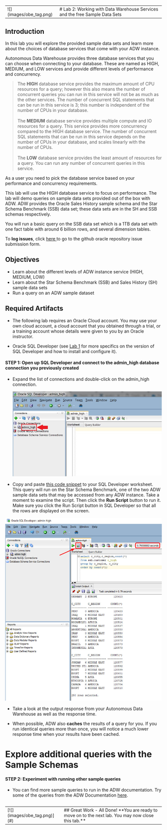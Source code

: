 <table class="tbl-heading"><tr><td class="td-logo">![](images/obe_tag.png)

<!--September 21, 2018-->
</td>
<td class="td-banner">
# Lab 2: Working with Data Warehouse Services and the free Sample Data Sets
</td></tr><table>


## Introduction

In this lab you will explore the provided sample data sets and learn more about the choices of database services that come with your ADW instance.

Autonomous Data Warehouse  provides three database services that you can choose when connecting to your database. These are named as HIGH, MEDIUM, and LOW services and provide different levels of performance and concurrency.
<blockquote>
The <strong>HIGH</strong> database service provides the maximum amount of CPU resources for a query; however this also means the number of concurrent queries you can run in this service will not be as much as the other services. The number of concurrent SQL statements that can be run in this service is 3; this number is independent of the number of CPUs in your database.
<br><br>
The <strong>MEDIUM</strong> database service provides multiple compute and IO resources for a query. This service provides more concurrency compared to the HIGH database service. The number of concurrent SQL statements that can be run in this service depends on the number of CPUs in your database, and scales linearly with the number of CPUs.
<br><br>
The <strong>LOW</strong> database service provides the least amount of resources for a query. You can run any number of concurrent queries in this service.
<br>
</blockquote>
As a user you need to pick the database service based on your performance and concurrency requirements.

This lab will use the HIGH database service to focus on performance. The lab will demo queries on sample data sets provided out of the box with ADW. ADW provides the Oracle Sales History sample schema and the Star Schema Benchmark (SSB) data set; these data sets are in the SH and SSB schemas respectively.

You will run a basic query on the SSB data set which is a 1TB data set with one fact table with around 6 billion rows, and several dimension tables.

To **log issues**, click <a href="https://github.com/millerhoo/journey4-adwc/issues/new" target="_blank"> here </a> to go to the github oracle repository issue submission form.

## Objectives

- Learn about the different levels of ADW instance service (HIGH, MEDIUM, LOW)
- Learn about the Star Schema Benchmark (SSB) and Sales History (SH) sample data sets
- Run a query on an ADW sample dataset

## Required Artifacts

-   The following lab requires an Oracle Cloud account. You may use your own cloud account, a cloud account that you obtained through a trial, or a training account whose details were given to you by an Oracle instructor.

-   Oracle SQL Developer (see [Lab 1](LabGuide1.md) for more specifics on the version of SQL Developer and how to install and configure it).


#### **STEP 1: Open up SQL Developer and connect to the admin_high database connection you previously created**

-   Expand the list of connections and double-click on the admin_high connection.

    ![](images/200/snap0014314.jpg)

-   Copy and paste <a href="./scripts/200/high_ssb_query.txt" target="_blank">this code snippet</a> to your SQL Developer worksheet. This query will run on the Star Schema Benchmark, one of the two ADW sample data sets that may be accessed from any ADW instance. Take a moment to examine the script. Then click the **Run Script** button to run it. Make sure you click the Run Script button in SQL Developer so that all the rows are displayed on the screen.

![](./images/200/snap0014315.jpg)

-   Take a look at the output response from your Autonomous Data Warehouse as well as the response time.

-   When possible, ADW also **caches** the results of a query for you. If you run identical queries more than once, you will notice a much lower response time when your results have been cached.

# Explore additional queries with the Sample Schemas


#### **STEP 2: Experiment with running other sample queries**

-   You can find more sample queries to run in the ADW documentation.  Try some of the queries from the ADW Documentation <a href="https://docs.oracle.com/en/cloud/paas/autonomous-data-warehouse-cloud/user/sample-queries.html" target="_blank">here</a>.


<table>
<tr><td class="td-logo">[![](images/obe_tag.png)](#)</td>
<td class="td-banner">
## Great Work - All Done!
**You are ready to move on to the next lab. You may now close this tab.**
</td>
</tr>
<table>
